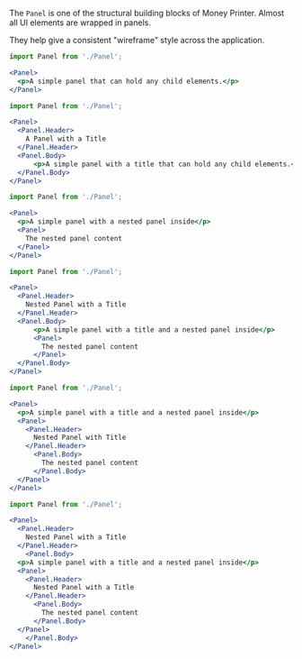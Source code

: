 The `Panel` is one of the structural building blocks of Money Printer. Almost all UI elements are wrapped in panels.

They help give a consistent "wireframe" style across the application.

```jsx
import Panel from './Panel';

<Panel>
  <p>A simple panel that can hold any child elements.</p>
</Panel>
```

```jsx
import Panel from './Panel';

<Panel>
  <Panel.Header>
    A Panel with a Title
  </Panel.Header>
  <Panel.Body>
      <p>A simple panel with a title that can hold any child elements.</p>
  </Panel.Body>
</Panel>
```

```jsx
import Panel from './Panel';

<Panel>
  <p>A simple panel with a nested panel inside</p>
  <Panel>
    The nested panel content
  </Panel>
</Panel>
```

```jsx
import Panel from './Panel';

<Panel>
  <Panel.Header>
    Nested Panel with a Title
  </Panel.Header>
  <Panel.Body>
      <p>A simple panel with a title and a nested panel inside</p>
      <Panel>
        The nested panel content
      </Panel>
  </Panel.Body>
</Panel>
```

```jsx
import Panel from './Panel';

<Panel>
  <p>A simple panel with a title and a nested panel inside</p>
  <Panel>
    <Panel.Header>
      Nested Panel with Title
    </Panel.Header>
      <Panel.Body>
        The nested panel content
      </Panel.Body>
  </Panel>
</Panel>
```

```jsx
import Panel from './Panel';

<Panel>
  <Panel.Header>
    Nested Panel with a Title
  </Panel.Header>
    <Panel.Body>
  <p>A simple panel with a title and a nested panel inside</p>
  <Panel>
    <Panel.Header>
      Nested Panel with a Title
    </Panel.Header>
      <Panel.Body>
        The nested panel content
      </Panel.Body>
  </Panel>
    </Panel.Body>
</Panel>
```
